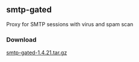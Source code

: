## smtp-gated

Proxy for SMTP sessions with virus and spam scan

### Download
[smtp-gated-1.4.21.tar.gz](./smtp-gated-1.4.21.tar.gz)